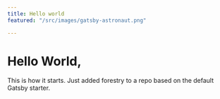 ```yaml
---
title: Hello world
featured: "/src/images/gatsby-astronaut.png"

---
```

# Hello World,

This is how it starts. Just added forestry to a repo based on the default Gatsby starter.